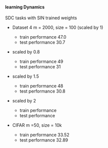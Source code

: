 #### learning Dynamics

SDC tasks with SIN trained weights
<!-- - Dataset 2 m =2000 size =100 (Not scaled)
   - train performance 100
   - test performance 100 -->

- Dataset 4 m = 2000, size = 100 (scaled by 1)
   - train performance 47.0
   - test performance 30.7
- scaled by 0.8
    - train performance 49
    - test performance 31
- scaled by 1.5
    - train performance 48
    - test performance   30.8
- scaled by 2
    - train performance
    - test performance

- CIFAR m =50, size = 10k

   - train performance 33.52
   - test performance 32.89

